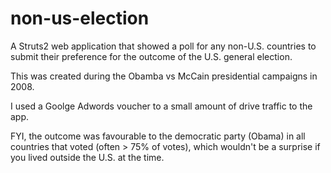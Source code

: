 # non-us-election
A Struts2 web application that showed a poll for any non-U.S. countries to submit their preference for the outcome of the U.S. general election. 

This was created  during the Obamba vs McCain presidential campaigns in 2008.

I used a Goolge Adwords voucher to a small amount of drive traffic to the app.

FYI, the outcome was favourable to the democratic party (Obama) in all countries that voted (often > 75% of votes), which wouldn't be a surprise if you lived outside the U.S. at the time.
